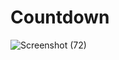 
# Countdown

![Screenshot (72)](https://user-images.githubusercontent.com/84046930/197758824-cc2ed408-230b-44ac-96e6-3dfcc74b15b1.png)
